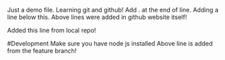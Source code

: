Just a demo file. 
Learning git and github!
Add . at the end of line.
Adding a line below this. 
Above lines were added in github website itself!


Added this line from local repo!

#Development
Make sure you have node js installed
Above line is added from the feature branch!
